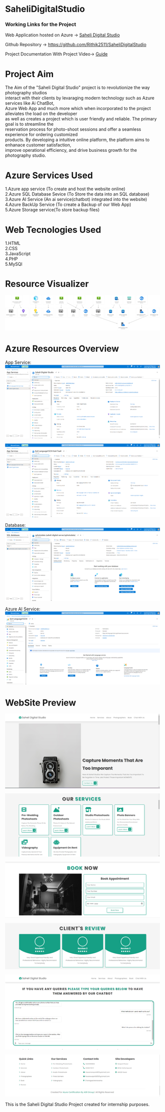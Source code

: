 # SaheliDigitalStudio

### Working Links for the Project

Web Application hosted on Azure -> [Saheli Digital Studio](https://saheli-digital-studio.azurewebsites.net/)

Github Repository -> https://github.com/Rithik2511/SaheliDigitalStudio


Project Documentation With Project Video-> [Guide](https://drive.google.com/drive/folders/1qejoXr2uFto9ytSFhtZuB0Bbe-Y-tGp_?usp=sharing)

# Project Aim

The Aim of the "Saheli Digital Studio" project is to revolutionize the way photography studios<br>
interact with their clients by levaraging modern technology such as Azure services like Ai ChatBot,<br>
Azure Web App and much more which when incorporated to the project alleviates the load on the developer<br>
as well as creates a project which is user friendly and reliable. The primary goal is to streamline the <br>
reservation process for photo-shoot sessions and offer a seamless experience for ordering customized<br>
products. By developing a intuitive online platform, the platform aims to enhanace customer satisfaction,<br>
improve operational efficiency, and drive business growth for the photography studio.<br>

# Azure Services Used

1.Azure app service (To create and host the website online)<br>
2.Azure SQL Database Sevice (To Store the data into an SQL database)<br>
3.Azure AI Service (An ai service(chatbot) integrated into the website)<br>
4.Azure BackUp Service (To create a Backup of our Web App)<br>
5.Azure Storage service(To store backup files)<br>

# Web Tecnologies Used

1.HTML<br>
2.CSS<br>
3.JavaScript<br>
4.PHP<br>
5.MySQl<br>

# Resource Visualizer

![alt text](SaheliDigital_group.jpg)

# Azure Resources Overview

App Service:
![alt text](App_Service1.png)

![alt text](App-Service2.png)

Database:
![alt text](DataBase.png)

Azure AI Service:
![alt text](Ai_Service.png)

# WebSite Preview

![alt text](img1.png)

![alt text](img2.png)

![alt text](img3.png)

![alt text](img4.png)

![alt text](img5.png)

![alt text](img6.png)











This is the Saheli Digital Studio Project created for internship purposes.<br>


